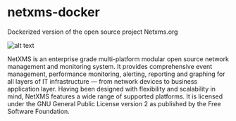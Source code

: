 # netxms-docker
Dockerized version of the open source project Netxms.org

![alt text](https://atm-industries.com/wp-content/uploads/2018/12/netxms-banner.jpg)

NetXMS is an enterprise grade multi-platform modular open source network management and monitoring system. It provides comprehensive event management, performance monitoring, alerting, reporting and graphing for all layers of IT infrastructure — from network devices to business application layer. Having been designed with flexibility and scalability in mind, NetXMS features a wide range of supported platforms. It is licensed under the GNU General Public License version 2 as published by the Free Software Foundation.
